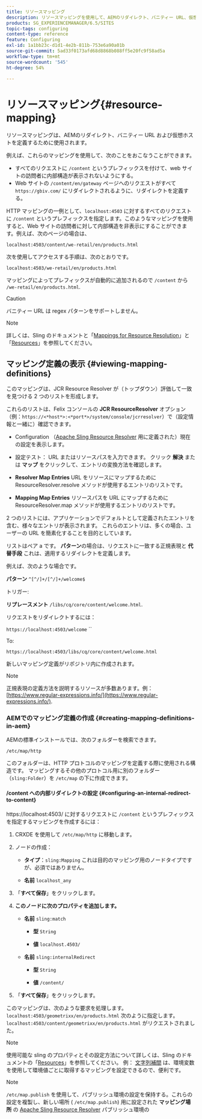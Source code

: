```yaml
---
title: リソースマッピング
description: リソースマッピングを使用して、AEMのリダイレクト、バニティー URL、仮想ホストを定義する方法について説明します。
products: SG_EXPERIENCEMANAGER/6.5/SITES
topic-tags: configuring
content-type: reference
feature: Configuring
exl-id: 1a1bb23c-d1d1-4e2b-811b-753e6a90a01b
source-git-commit: 5ad33f0173afd68d8868b088ff5e20fc9f58ad5a
workflow-type: tm+mt
source-wordcount: '545'
ht-degree: 54%

---
```


# リソースマッピング{#resource-mapping}

リソースマッピングは、AEMのリダイレクト、バニティー URL および仮想ホストを定義するために使用されます。

例えば、これらのマッピングを使用して、次のことをおこなうことができます。

* すべてのリクエストに `/content` というプレフィックスを付けて、web サイトの訪問者に内部構造が表示されないようにする。
* Web サイトの `/content/en/gateway` ページへのリクエストがすべて `https://gbiv.com/` にリダイレクトされるように、リダイレクトを定義する。

HTTP マッピングの一例として、`localhost:4503` に対するすべてのリクエストに `/content` というプレフィックスを指定します。このようなマッピングを使用すると、Web サイトの訪問者に対して内部構造を非表示にすることができます。例えば、次のページの場合は、

`localhost:4503/content/we-retail/en/products.html`

次を使用してアクセスする手順は、次のとおりです。

`localhost:4503/we-retail/en/products.html`

マッピングによってプレフィックスが自動的に追加されるので `/content` から `/we-retail/en/products.html`.

>[!CAUTION]
>
>バニティー URL は regex パターンをサポートしません。

>[!NOTE]
>
>詳しくは、Sling のドキュメントと「[Mappings for Resource Resolution](https://sling.apache.org/documentation/the-sling-engine/mappings-for-resource-resolution.html)」と「[Resources](https://sling.apache.org/documentation/the-sling-engine/mappings-for-resource-resolution.html)」を参照してください。

## マッピング定義の表示 {#viewing-mapping-definitions}

このマッピングは、JCR Resource Resolver が（トップダウン）評価して一致を見つける 2 つのリストを形成します。

これらのリストは、Felix コンソールの **JCR ResourceResolver** オプション（例：`https://<*host*>:<*port*>/system/console/jcrresolver`）で（設定情報と一緒に）確認できます。

* Configuration
（[Apache Sling Resource Resolver](/help/overview/seo-and-url-management.md#etc-map) 用に定義された）現在の設定を表示します。

* 設定テスト： URL またはリソースパスを入力できます。 クリック **解決** または **マップ** をクリックして、エントリの変換方法を確認します。

* **Resolver Map Entries**
URL をリソースにマップするために ResourceResolver.resolve メソッドが使用するエントリのリストです。

* **Mapping Map Entries**
リソースパスを URL にマップするために ResourceResolver.map メソッドが使用するエントリのリストです。

2 つのリストには、アプリケーションでデフォルトとして定義されたエントリを含む、様々なエントリが表示されます。 これらのエントリは、多くの場合、ユーザーの URL を簡素化することを目的としています。

リストはペア a です。 **パターン**&#x200B;の場合は、リクエストに一致する正規表現と **代替手段** これは、適用するリダイレクトを定義します。

例えば、次のような場合です。

**パターン** `^[^/]+/[^/]+/welcome$`

トリガー:

**リプレースメント** `/libs/cq/core/content/welcome.html`.

リクエストをリダイレクトするには：

`https://localhost:4503/welcome` ``

To:

`https://localhost:4503/libs/cq/core/content/welcome.html`

新しいマッピング定義がリポジトリ内に作成されます。

>[!NOTE]
>
>正規表現の定義方法を説明するリソースが多数あります。例： [https://www.regular-expressions.info/](https://www.regular-expressions.info/).

### AEMでのマッピング定義の作成 {#creating-mapping-definitions-in-aem}

AEMの標準インストールでは、次のフォルダーを検索できます。

`/etc/map/http`

このフォルダーは、HTTP プロトコルのマッピングを定義する際に使用される構造です。 マッピングするその他のプロトコル用に別のフォルダー（`sling:Folder`）を `/etc/map` の下に作成できます。

#### /content への内部リダイレクトの設定 {#configuring-an-internal-redirect-to-content}

https://localhost:4503/ に対するリクエストに `/content` というプレフィックスを指定するマッピングを作成するには：

1. CRXDE を使用して `/etc/map/http` に移動します。

1. ノードの作成：

   * **タイプ**：`sling:Mapping`
これは目的のマッピング用のノードタイプですが、必須ではありません。

   * **名前** `localhost_any`

1. 「**すべて保存**」をクリックします。
1. **このノードに次のプロパティを追加します。**

   * **名前** `sling:match`

      * **型** `String`

      * **値** `localhost.4503/`

   * **名前** `sling:internalRedirect`

      * **型** `String`

      * **値** `/content/`

1. 「**すべて保存**」をクリックします。

このマッピングは、次のような要求を処理します。
`localhost:4503/geometrixx/en/products.html`
次のように指定します。
`localhost:4503/content/geometrixx/en/products.html`
がリクエストされました。

>[!NOTE]
>
>使用可能な sling のプロパティとその設定方法について詳しくは、Sling のドキュメントの「[Resources](https://sling.apache.org/documentation/the-sling-engine/mappings-for-resource-resolution.html)」を参照してください。
>例： [文字列補間](https://sling.apache.org/documentation/the-sling-engine/mappings-for-resource-resolution.html#string-interpolation-for-etcmap) は、環境変数を使用して環境値ごとに取得するマッピングを設定できるので、便利です。

>[!NOTE]
>
>`/etc/map.publish` を使用して、パブリッシュ環境の設定を保持する。これらの設定を複製し、新しい場所 ( `/etc/map.publish`) 用に設定された **マッピング場所** の [Apache Sling Resource Resolver](/help/overview/seo-and-url-management.md#etc-map) パブリッシュ環境の
